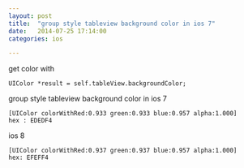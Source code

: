 ```yaml
---
layout: post
title:  "group style tableview background color in ios 7"
date:   2014-07-25 17:14:00
categories: ios

---
```



get color with
```objc
UIColor *result = self.tableView.backgroundColor;
```

group style tableview background color in ios 7
```objc
[UIColor colorWithRed:0.933 green:0.933 blue:0.957 alpha:1.000]
hex : EDEDF4
```

ios 8

```objc
[UIColor colorWithRed:0.937 green:0.937 blue:0.957 alpha:1.000]
hex: EFEFF4
```
